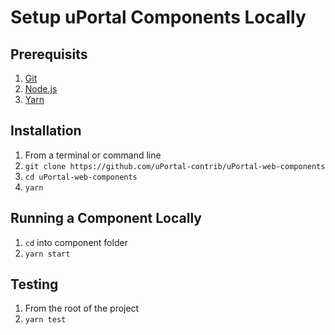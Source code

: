 # Setup uPortal Components Locally

## Prerequisits

1.  [Git][]
2.  [Node.js][]
3.  [Yarn][]

## Installation

1.  From a terminal or command line
2.  `git clone https://github.com/uPortal-contrib/uPortal-web-components`
3.  `cd uPortal-web-components`
4.  `yarn`

## Running a Component Locally

1.  `cd` into component folder
2.  `yarn start`

## Testing

1.  From the root of the project
2.  `yarn test`

[git]: https://git-scm.com/download
[node.js]: https://nodejs.org/en/download/
[yarn]: https://yarnpkg.com/en/docs/install
